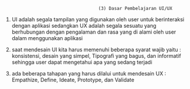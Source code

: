                                         (3) Dasar Pembelajaran UI/UX 

1. UI adalah segala tampilan yang digunakan oleh user untuk berinteraksi dengan aplikasi sedangkan UX adalah segala sesuatu yang berhubungan dengan pengalaman dan rasa yang di alami oleh user dalam menggunakan aplikasi 

2. saat mendesain UI kita harus memenuhi beberapa syarat wajib yaitu : konsistensi, desain yang simpel, Tipografi yang bagus, dan informatif sehingga user dapat mengetahui apa yang sedang terjadi

3. ada beberapa tahapan yang harus dilalui untuk mendesain UX : Empathize, Define, Ideate, Prototype, dan Validate